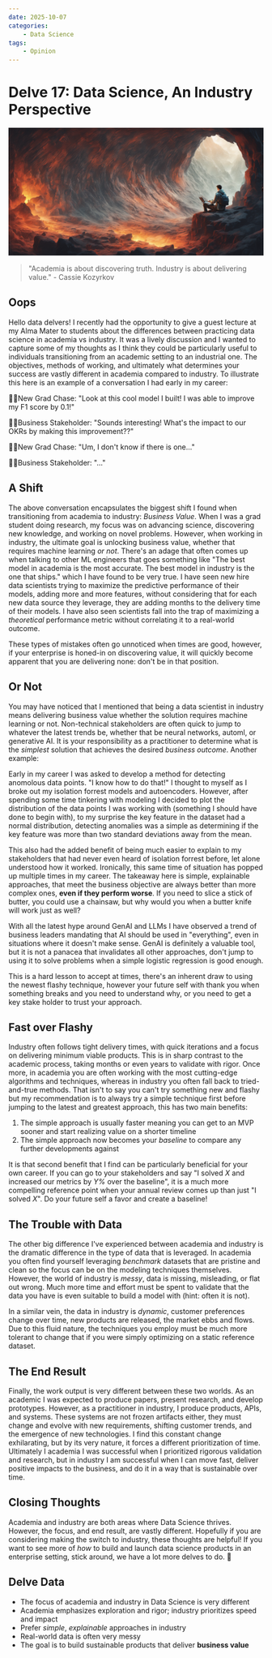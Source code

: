 ```yaml
---
date: 2025-10-07
categories: 
    - Data Science
tags: 
    - Opinion
---
```


# Delve 17: Data Science, An Industry Perspective

![Banner](../assets/images/banners/delve16.png)

> "Academia is about discovering truth. Industry is about delivering value." - Cassie Kozyrkov

## Oops

Hello data delvers! I recently had the opportunity to give a guest lecture at my Alma Mater to students about the differences between practicing data science in academia vs industry. It was a lively discussion and I wanted to capture some of my thoughts as I think they could be particularly useful to individuals transitioning from an academic setting to an industrial one. The objectives, methods of working, and ultimately what determines your success are vastly different in academia compared to industry. To illustrate this here is an example of a conversation I had early in my career:

<!-- more -->

🧑‍🎓New Grad Chase: "Look at this cool model I built! I was able to improve my F1 score by 0.1!"

🙍‍♂️Business Stakeholder: "Sounds interesting! What's the impact to our OKRs by making this improvement??"

🧑‍🎓New Grad Chase: "Um, I don't know if there is one..."

🤦‍♂️Business Stakeholder: "..."

## A Shift

The above conversation encapsulates the biggest shift I found when transitioning from academia to industry: *Business Value*. When I was a grad student doing research, my focus was on advancing science, discovering new knowledge, and working on novel problems. However, when working in industry, the ultimate goal is unlocking business value, whether that requires machine learning *or not*. There's an adage that often comes up when talking to other ML engineers that goes something like "The best model in academia is the most accurate. The best model in industry is the one that ships." which I have found to be very true. I have seen new hire data scientists trying to maximize the predictive performance of their models, adding more and more features, without considering that for each new data source they leverage, they are adding months to the delivery time of their models. I have also seen scientists fall into the trap of maximizing a *theoretical* performance metric without correlating it to a real-world outcome.

These types of mistakes often go unnoticed when times are good, however, if your enterprise is honed-in on discovering value, it will quickly become apparent that you are delivering none: don't be in that position.

## Or Not

You may have noticed that I mentioned that being a data scientist in industry means delivering business value whether the solution requires machine learning or not. Non-technical stakeholders are often quick to jump to whatever the latest trends be, whether that be neural networks, automl, or generative AI. It is your responsibility as a practitioner to determine what is the *simplest* solution that achieves the desired *business outcome*. Another example:

Early in my career I was asked to develop a method for detecting anomolous data points. "I know how to do that!" I thought to myself as I broke out my isolation forrest models and autoencoders. However, after spending some time tinkering with modeling I decided to plot the distribution of the data points I was working with (something I should have done to begin with), to my surprise the key feature in the dataset had a normal distribution, detecting anomalies was a simple as determining if the key feature was more than two standard deviations away from the mean. 

This also had the added benefit of being much easier to explain to my stakeholders that had never even heard of isolation forrest before, let alone understood how it worked. Ironically, this same time of situation has popped up multiple times in my career. The takeaway here is simple, explainable approaches, that meet the business objective are always better than more complex ones, **even if they perform worse**.  If you need to slice a stick of butter, you could use a chainsaw, but why would you when a butter knife will work just as well?

With all the latest hype around GenAI and LLMs I have observed a trend of business leaders mandating that AI should be used in "everything", even in situations where it doesn't make sense. GenAI is definitely a valuable tool, but it is not a panacea that invalidates all other approaches, don't jump to using it to solve problems when a simple logistic regression is good enough.

This is a hard lesson to accept at times, there's an inherent draw to using the newest flashy technique, however your future self with thank you when something breaks and you need to understand why, or you need to get a key stake holder to trust your approach.

## Fast over Flashy

Industry often follows tight delivery times, with quick iterations and a focus on delivering minimum viable products. This is in sharp contrast to the academic process, taking months or even years to validate with rigor. Once more, in academia you are often working with the most cutting-edge algorithms and techniques, whereas in industry you often fall back to tried-and-true methods. That isn't to say you can't try something new and flashy but my recommendation is to always try a simple technique first before jumping to the latest and greatest approach, this has two main benefits:

1. The simple approach is usually faster meaning you can get to an MVP sooner and start realizing value on a shorter timeline
2. The simple approach now becomes your *baseline* to compare any further developments against

It is that second benefit that I find can be particularly beneficial for your own career. If you can go to your stakeholders and say "I solved *X* and increased our metrics by *Y%* over the baseline", it is a much more compelling reference point when your annual review comes up than just "I solved *X*". Do your future self a favor and create a baseline!

## The Trouble with Data

The other big difference I've experienced between academia and industry is the dramatic difference in the type of data that is leveraged. In academia you often find yourself leveraging *benchmark* datasets that are pristine and clean so the focus can be on the modeling techniques themselves. However, the world of industry is *messy*, data is missing, misleading, or flat out wrong. Much more time and effort must be spent to validate that the data you have is even suitable to build a model with (hint: often it is not).

In a similar vein, the data in industry is *dynamic*, customer preferences change over time, new products are released, the market ebbs and flows. Due to this fluid nature, the techniques you employ must be much more tolerant to change that if you were simply optimizing on a static reference dataset.

## The End Result

Finally, the work output is very different between these two worlds. As an academic I was expected to produce papers, present research, and develop prototypes. However, as a practitioner in industry, I produce products, APIs, and systems. These systems are not frozen artifacts either, they must change and evolve with new requirements, shifting customer trends, and the emergence of new technologies. I find this constant change exhilarating, but by its very nature, it forces a different prioritization of time. Ultimately I academia I was successful when I prioritized rigorous validation and research, but in industry I am successful when I can move fast, deliver positive impacts to the business, and do it in a way that is sustainable over time. 

## Closing Thoughts

Academia and industry are both areas where Data Science thrives. However, the focus, and end result, are vastly different. Hopefully if you are considering making the switch to industry, these thoughts are helpful! If you want to see more of *how* to build and launch data science products in an enterprise setting, stick around, we have a lot more delves to do. 🙂

## Delve Data

* The focus of academia and industry in Data Science is very different
* Academia emphasizes exploration and rigor; industry prioritizes speed and impact
* Prefer *simple*, *explainable* approaches in industry
* Real-world data is often very messy
* The goal is to build sustainable products that deliver **business value**
